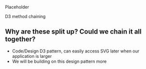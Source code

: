 Placeholder

D3 method chaining

## Why are these split up? Could we chain it all together?
 * Code/Design D3 pattern, can easily access SVG later when our application is larger
 * We will be building on this design pattern more